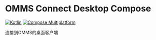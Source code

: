 # OMMS Connect Desktop Compose

[![Kotlin](https://img.shields.io/badge/1338_lines-Kotlin-7954F6)](https://kotlinlang.org/)
[![Compose Multiplatform](https://img.shields.io/badge/Compose_Multiplatform_UI-5383EC)](https://www.jetbrains.com/lp/compose-multiplatform/)

连接到OMMS的桌面客户端

